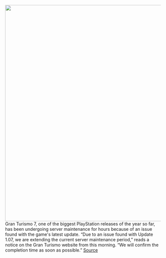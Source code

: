 <img src='https://cdn.vox-cdn.com/thumbor/UeEHGW7B6pfr6nhph7dL4ppUH1o=/0x0:1920x1080/1200x800/filters:focal(807x387:1113x693)/cdn.vox-cdn.com/uploads/chorus_image/image/70638430/i1yUwuUQyq9FluH.0.jpeg' width='700px' /><br/>
Gran Turismo 7, one of the biggest PlayStation releases of the year so far, has been undergoing server maintenance for hours because of an issue found with the game's latest update. “Due to an issue found with Update 1.07, we are extending the current server maintenance period,” reads a notice on the Gran Turismo website from this morning. “We will confirm the completion time as soon as possible.”
<a href='https://www.theverge.com/2022/3/17/22983882/ps5-gran-turismo-7-update-1-0-7-server-outage-hours'> Source <a/>